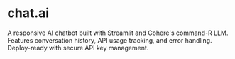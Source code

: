 # chat.ai
A responsive AI chatbot built with Streamlit and Cohere's command-R LLM. Features conversation history, API usage tracking, and error handling. Deploy-ready with secure API key management.

